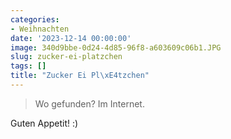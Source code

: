 ```yaml
---
categories:
- Weihnachten
date: '2023-12-14 00:00:00'
image: 340d9bbe-0d24-4d85-96f8-a603609c06b1.JPG
slug: zucker-ei-platzchen
tags: []
title: "Zucker Ei Pl\xE4tzchen"
---
```



> Wo gefunden? Im Internet.

Guten Appetit! :)